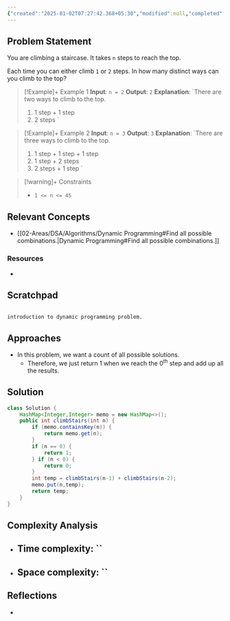 ```yaml
---
{"created":"2025-01-02T07:27:42.368+05:30","modified":null,"completed":true,"redo":false,"Perfect":true,"publish":true,"Description":null,"leetcode-index":70,"link":"https://leetcode.com/problems/climbing-stairs","difficulty":"Easy","tags":["leetcode/math","leetcode/dynamic-programming","leetcode/memoization","programming/practice"],"PassFrontmatter":true,"updated":"2025-01-02T09:06:05.390+05:30"}
---
```



## Problem Statement
You are climbing a staircase. It takes `n` steps to reach the top.

Each time you can either climb `1` or `2` steps. In how many distinct ways can you climb to the top?

 

>[!Example]+ Example 1
>**Input**: `n = 2`
>**Output**: `2`
>**Explanation**: `There are two ways to climb to the top.
>1. 1 step + 1 step
>2. 2 steps
>`

>[!Example]+ Example 2
>**Input**: `n = 3`
>**Output**: `3`
>**Explanation**: `There are three ways to climb to the top.
>1. 1 step + 1 step + 1 step
>2. 1 step + 2 steps
>3. 2 steps + 1 step
>`

>[!warning]+ Constraints
>- `1 <= n <= 45`

## Relevant Concepts
- [[02-Areas/DSA/Algorithms/Dynamic Programming#Find all possible combinations.\|Dynamic Programming#Find all possible combinations.]]

### Resources
- 

## Scratchpad
```

introduction to dynamic programming problem.

```
## Approaches
- In this problem, we want a count of all possible solutions.
	- Therefore, we just return 1 when we reach the 0<sup>th</sup> step and add up all the results.
## Solution
```Java
class Solution {
    HashMap<Integer,Integer> memo = new HashMap<>();
    public int climbStairs(int n) {
        if (memo.containsKey(n)) {
            return memo.get(n);
        }
        if (n == 0) {
            return 1;
        } if (n < 0) {
            return 0;
        }
        int temp = climbStairs(n-1) + climbStairs(n-2);
        memo.put(n,temp);
        return temp;
    }
}
```

## Complexity Analysis
- Time complexity: ``
	- 
- Space complexity: ``
	- 

## Reflections
- 